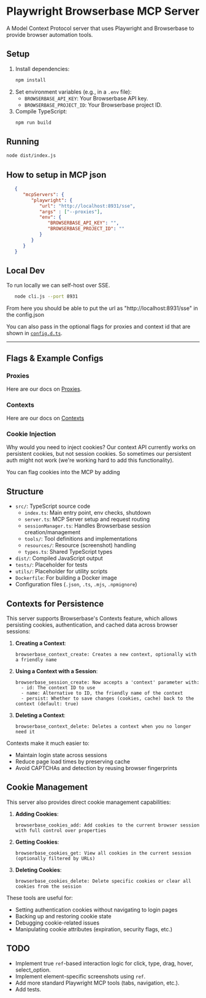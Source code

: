 # Playwright Browserbase MCP Server

A Model Context Protocol server that uses Playwright and Browserbase
to provide browser automation tools.

## Setup

1.  Install dependencies:
    ```bash
    npm install
    ```
2.  Set environment variables (e.g., in a `.env` file):
    *   `BROWSERBASE_API_KEY`: Your Browserbase API key.
    *   `BROWSERBASE_PROJECT_ID`: Your Browserbase project ID.
3.  Compile TypeScript:
    ```bash
    npm run build
    ```

## Running

```bash
node dist/index.js
```

## How to setup in MCP json

```json
   {
      "mcpServers": {
         "playwright": {
            "url": "http://localhost:8931/sse",
            "args" : ["--proxies"],
            "env": {
               "BROWSERBASE_API_KEY": "",
               "BROWSERBASE_PROJECT_ID": ""
            }
         }
      }
   }
```

## Local Dev

To run locally we can self-host over SSE. 

```bash
   node cli.js --port 8931
```

From here you should be able to put the url as "http://localhost:8931/sse" in the config.json

You can also pass in the optional flags for proxies and context id that are shown in [`config.d.ts`](./config.d.ts).
____

## Flags & Example Configs

### Proxies

Here are our docs on [Proxies](https://docs.browserbase.com/features/proxies).



### Contexts

Here are our docs on [Contexts](https://docs.browserbase.com/features/contexts)


### Cookie Injection

Why would you need to inject cookies? Our context API currently works on persistent cookies, but not session cookies. So sometimes our persistent auth might not work (we're working hard to add this functionality). 

You can flag cookies into the MCP by adding 



## Structure

*   `src/`: TypeScript source code
    *   `index.ts`: Main entry point, env checks, shutdown
    *   `server.ts`: MCP Server setup and request routing
    *   `sessionManager.ts`: Handles Browserbase session creation/management
    *   `tools/`: Tool definitions and implementations
    *   `resources/`: Resource (screenshot) handling
    *   `types.ts`: Shared TypeScript types
*   `dist/`: Compiled JavaScript output
*   `tests/`: Placeholder for tests
*   `utils/`: Placeholder for utility scripts
*   `Dockerfile`: For building a Docker image
*   Configuration files (`.json`, `.ts`, `.mjs`, `.npmignore`)

## Contexts for Persistence

This server supports Browserbase's Contexts feature, which allows persisting cookies, authentication, and cached data across browser sessions:

1. **Creating a Context**:
   ```
   browserbase_context_create: Creates a new context, optionally with a friendly name
   ```

2. **Using a Context with a Session**:
   ```
   browserbase_session_create: Now accepts a 'context' parameter with:
     - id: The context ID to use
     - name: Alternative to ID, the friendly name of the context
     - persist: Whether to save changes (cookies, cache) back to the context (default: true)
   ```

3. **Deleting a Context**:
   ```
   browserbase_context_delete: Deletes a context when you no longer need it
   ```

Contexts make it much easier to:
- Maintain login state across sessions
- Reduce page load times by preserving cache
- Avoid CAPTCHAs and detection by reusing browser fingerprints

## Cookie Management

This server also provides direct cookie management capabilities:

1. **Adding Cookies**:
   ```
   browserbase_cookies_add: Add cookies to the current browser session with full control over properties
   ```

2. **Getting Cookies**:
   ```
   browserbase_cookies_get: View all cookies in the current session (optionally filtered by URLs)
   ```

3. **Deleting Cookies**:
   ```
   browserbase_cookies_delete: Delete specific cookies or clear all cookies from the session
   ```

These tools are useful for:
- Setting authentication cookies without navigating to login pages
- Backing up and restoring cookie state
- Debugging cookie-related issues
- Manipulating cookie attributes (expiration, security flags, etc.)

## TODO

*   Implement true `ref`-based interaction logic for click, type, drag, hover, select_option.
*   Implement element-specific screenshots using `ref`.
*   Add more standard Playwright MCP tools (tabs, navigation, etc.).
*   Add tests.
